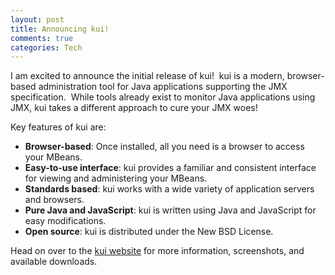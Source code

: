 ```yaml
--- 
layout: post
title: Announcing kui!
comments: true
categories: Tech
---
```

I am excited to announce the initial release of kui!  kui is a modern, browser-based administration tool for Java applications supporting the <span class="mw-redirect">JMX</span> specification.  While tools already exist to monitor Java applications using JMX, kui takes a different approach to cure your JMX woes!

Key features of kui are:

* <strong>Browser-based</strong>: Once installed, all you need is a browser to access your MBeans.
* <strong>Easy-to-use interface</strong>: kui provides a familiar and consistent interface for viewing and administering your MBeans.
* <strong>Standards based</strong>: kui works with a wide variety of application servers and browsers.
* <strong>Pure Java and JavaScript</strong>: kui is written using Java and JavaScript for easy modifications.
* <strong>Open source</strong>: kui is distributed under the New BSD License.

Head on over to the <a href="http://www.marker55.com/kui/">kui website</a> for more information, screenshots, and available downloads.
